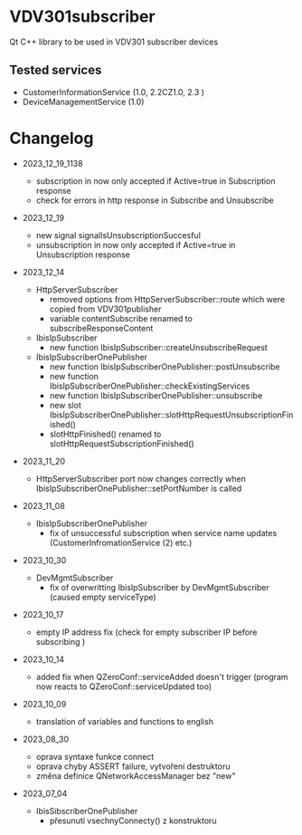 # VDV301subscriber #
Qt C++ library to be used in VDV301 subscriber devices

## Tested services ##
- CustomerInformationService (1.0, 2.2CZ1.0, 2.3 )
- DeviceManagementService (1.0)

# Changelog # 
- 2023_12_19_1138
    - subscription in now only accepted if Active=true in Subscription response
    - check for errors in http response in Subscribe and Unsubscribe
- 2023_12_19
    - new signal signalIsUnsubscriptionSuccesful
    - unsubscription in now only accepted if Active=true in Unsubscription response
- 2023_12_14
    - HttpServerSubscriber
        - removed options from HttpServerSubscriber::route which were copied from VDV301publisher
        - variable contentSubscribe renamed to subscribeResponseContent
    - IbisIpSubscriber
        - new function IbisIpSubscriber::createUnsubscribeRequest
    - IbisIpSubscriberOnePublisher
        - new function IbisIpSubscriberOnePublisher::postUnsubscribe
        - new function IbisIpSubscriberOnePublisher::checkExistingServices
        - new function  IbisIpSubscriberOnePublisher::unsubscribe
        - new slot IbisIpSubscriberOnePublisher::slotHttpRequestUnsubscriptionFinished()
        - slotHttpFinished() renamed to slotHttpRequestSubscriptionFinished()

- 2023_11_20
    - HttpServerSubscriber port now changes correctly when IbisIpSubscriberOnePublisher::setPortNumber is called
- 2023_11_08
    - IbisIpSubscriberOnePublisher
        - fix of unsuccessful subscription when service name updates (CustomerInfromationService (2) etc.)
- 2023_10_30
    - DevMgmtSubscriber
        - fix of overwritting IbisIpSubscriber by DevMgmtSubscriber (caused empty serviceType)
- 2023_10_17
    - empty IP address fix (check for empty subscriber IP before subscribing )
- 2023_10_14
    - added fix when QZeroConf::serviceAdded doesn't trigger (program now reacts to QZeroConf::serviceUpdated too)

- 2023_10_09
    - translation of variables and functions to english
- 2023_08_30
    - oprava syntaxe funkce connect
    - oprava chyby ASSERT failure, vytvoření destruktoru
    - změna definice QNetworkAccessManager bez "new"

- 2023_07_04
    - IbisSibscriberOnePublisher
        - přesunutí vsechnyConnecty() z konstruktoru
